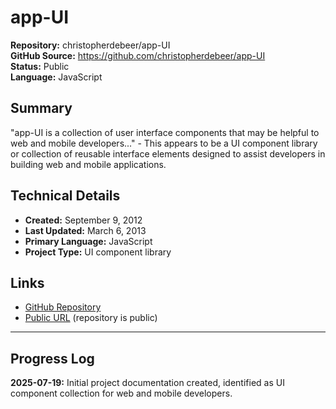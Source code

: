 # app-UI

**Repository:** christopherdebeer/app-UI  
**GitHub Source:** https://github.com/christopherdebeer/app-UI  
**Status:** Public  
**Language:** JavaScript  

## Summary

"app-UI is a collection of user interface components that may be helpful to web and mobile developers..." - This appears to be a UI component library or collection of reusable interface elements designed to assist developers in building web and mobile applications.

## Technical Details

- **Created:** September 9, 2012
- **Last Updated:** March 6, 2013
- **Primary Language:** JavaScript
- **Project Type:** UI component library

## Links

- [GitHub Repository](https://github.com/christopherdebeer/app-UI)
- [Public URL](https://github.com/christopherdebeer/app-UI) (repository is public)

---

## Progress Log

**2025-07-19:** Initial project documentation created, identified as UI component collection for web and mobile developers.
